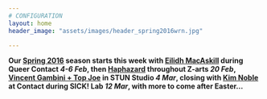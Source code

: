 ```yaml
---
# CONFIGURATION
layout: home
header_image: "assets/images/header_spring2016wrn.jpg"

---
```

**Our [Spring 2016](/current/2016-spring) season starts this week with [Eilidh MacAskill](/current/2016-spring/macaskill) during Queer Contact *4-6 Feb*, then [Haphazard](/current/2016-haphazard) throughout Z-arts *20 Feb*, [Vincent Gambini + Top Joe](/current/2016-spring/gambini) in STUN Studio *4 Mar*, closing with [Kim Noble](/current/2016-spring/noble) at Contact during SICK! Lab *12 Mar*, with more to come after Easter…**
